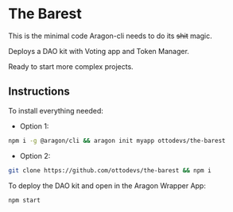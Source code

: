 # The Barest

This is the minimal code Aragon-cli needs to do its ~~shit~~ magic.

Deploys a DAO kit with Voting app and Token Manager.

Ready to start more complex projects.

## Instructions

To install everything needed:

- Option 1:

```sh
npm i -g @aragon/cli && aragon init myapp ottodevs/the-barest
```

- Option 2:

```sh
git clone https://github.com/ottodevs/the-barest && npm i
```

To deploy the DAO kit and open in the Aragon Wrapper App:

```sh
npm start
```
